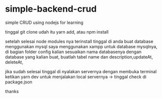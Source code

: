 # simple-backend-crud
simple CRUD using nodejs for learning

tinggal git clone udah itu yarn add, atau npm install

setelah selesai node modules nya terinstall tinggal di anda buat database menggunakan mysql
saya menggunakan xampp untuk database mysqlnya, 
di bagian folder config 
kalian sesuaikan nama databasenya dengan database yang kalian buat,
buatlah tabel name dan description,updateAt, deleteAt,

jika sudah selesai tinggal di nyalakan servernya dengan membuka terminal 
ketikan 
yarn dev untuk menjalakan local servernya -> tinggal check di package.json 

thanks 
